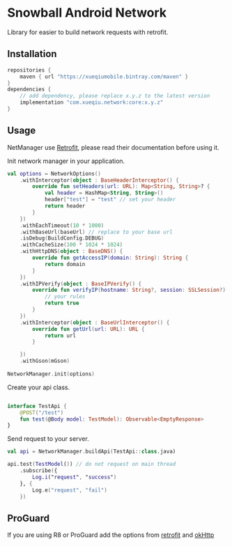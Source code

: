 Snowball Android Network
============

Library for easier to build network requests with retrofit.

## Installation

```groovy
repositories {
    maven { url "https://xueqiumobile.bintray.com/maven" }
}
dependencies {
    // add dependency, please replace x.y.z to the latest version
    implementation "com.xueqiu.network:core:x.y.z"
}
```

## Usage

NetManager use [Retrofit](https://github.com/square/retrofit), please read their documentation before using it.

Init network manager in your application.
```kotlin
val options = NetworkOptions()
    .withInterceptor(object : BaseHeaderInterceptor() {
        override fun setHeaders(url: URL): Map<String, String>? {
            val header = HashMap<String, String>()
            header["test"] = "test" // set your header
            return header
        }
    })
    .withEachTimeout(10 * 1000)
    .withBaseUrl(baseUrl) // replace to your base url
    .isDebug(BuildConfig.DEBUG)
    .withCacheSize(100 * 1024 * 1024)
    .withHttpDNS(object : BaseDNS() {
        override fun getAccessIP(domain: String): String {
            return domain
        }
    })
    .withIPVerify(object : BaseIPVerify() {
        override fun verifyIP(hostname: String?, session: SSLSession?): Boolean {
            // your rules
            return true
        }
    })
    .withInterceptor(object : BaseUrlInterceptor() {
        override fun getUrl(url: URL): URL {
            return url
        }

    })
    .withGson(mGson)
    
NetworkManager.init(options)
```

Create your api class.
```kotlin

interface TestApi {
    @POST("/test")
    fun test(@Body model: TestModel): Observable<EmptyResponse>
}
```

Send request to your server.
```kotlin
val api = NetworkManager.buildApi(TestApi::class.java)

api.test(TestModel()) // do not request on main thread
    .subscribe({
        Log.i("request", "success")
    }, {
        Log.e("request", "fail")
    })
```

## ProGuard
If you are using R8 or ProGuard add the options from [retrofit](https://github.com/square/retrofit/blob/master/retrofit/src/main/resources/META-INF/proguard/retrofit2.pro) and [okHttp](https://github.com/square/okhttp/blob/master/okhttp/src/main/resources/META-INF/proguard/okhttp3.pro)